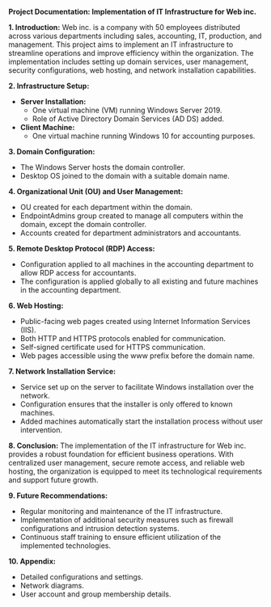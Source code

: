**Project Documentation: Implementation of IT Infrastructure for Web inc.**

**1. Introduction:**
   Web inc. is a company with 50 employees distributed across various departments including sales, accounting, IT, production, and management. This project aims to implement an IT infrastructure to streamline operations and improve efficiency within the organization. The implementation includes setting up domain services, user management, security configurations, web hosting, and network installation capabilities.

**2. Infrastructure Setup:**
   - **Server Installation:** 
     - One virtual machine (VM) running Windows Server 2019.
     - Role of Active Directory Domain Services (AD DS) added.
   - **Client Machine:**
     - One virtual machine running Windows 10 for accounting purposes.

**3. Domain Configuration:**
   - The Windows Server hosts the domain controller.
   - Desktop OS joined to the domain with a suitable domain name.

**4. Organizational Unit (OU) and User Management:**
   - OU created for each department within the domain.
   - EndpointAdmins group created to manage all computers within the domain, except the domain controller.
   - Accounts created for department administrators and accountants.

**5. Remote Desktop Protocol (RDP) Access:**
   - Configuration applied to all machines in the accounting department to allow RDP access for accountants.
   - The configuration is applied globally to all existing and future machines in the accounting department.

**6. Web Hosting:**
   - Public-facing web pages created using Internet Information Services (IIS).
   - Both HTTP and HTTPS protocols enabled for communication.
   - Self-signed certificate used for HTTPS communication.
   - Web pages accessible using the www prefix before the domain name.

**7. Network Installation Service:**
   - Service set up on the server to facilitate Windows installation over the network.
   - Configuration ensures that the installer is only offered to known machines.
   - Added machines automatically start the installation process without user intervention.

**8. Conclusion:**
   The implementation of the IT infrastructure for Web inc. provides a robust foundation for efficient business operations. With centralized user management, secure remote access, and reliable web hosting, the organization is equipped to meet its technological requirements and support future growth.

**9. Future Recommendations:**
   - Regular monitoring and maintenance of the IT infrastructure.
   - Implementation of additional security measures such as firewall configurations and intrusion detection systems.
   - Continuous staff training to ensure efficient utilization of the implemented technologies.

**10. Appendix:**
   - Detailed configurations and settings.
   - Network diagrams.
   - User account and group membership details.
